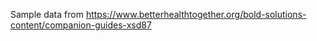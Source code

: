 Sample data from https://www.betterhealthtogether.org/bold-solutions-content/companion-guides-xsd87
